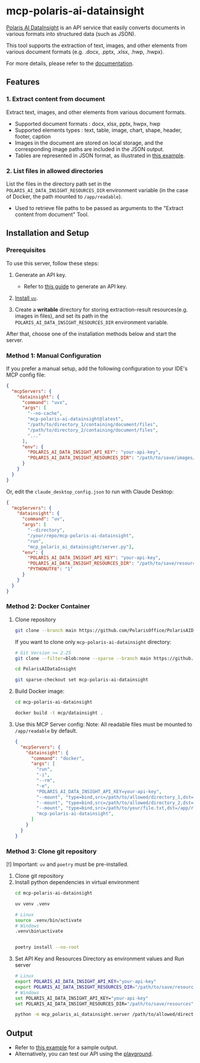 # mcp-polaris-ai-datainsight

[Polaris AI DataInsight](https://datainsight.polarisoffice.com/) is an API service that easily converts documents in various formats into structured data (such as JSON).

This tool supports the extraction of text, images, and other elements from various document formats (e.g. .docx, .pptx, .xlsx, .hwp, .hwpx).

For more details, please refer to the [documentation](https://datainsight.polarisoffice.com/documentation/overview).

## Features

### 1. Extract content from document
Extract text, images, and other elements from various document formats.
- Supported document formats : docx, xlsx, pptx, hwpx, hwp
- Supported elements types : text, table, image, chart, shape, header, footer, caption
- Images in the document are stored on local storage, and the corresponding image paths are included in the JSON output.
- Tables are represented in JSON format, as illustrated in [this example](examples/example_tool_output.json).

### 2. List files in allowed directories
List the files in the directory path set in the `POLARIS_AI_DATA_INSIGHT_RESOURCES_DIR` environment variable (in the case of Docker, the path mounted to `/app/readable`).
- Used to retrieve file paths to be passed as arguments to the "Extract content from document" Tool.

## Installation and Setup

### Prerequisites

To use this server, follow these steps:
1. Generate an API key.
    - Refer to [this guide](https://datainsight.polarisoffice.com/documentation/quickstart) to generate an API key.

2. [Install `uv`](https://docs.astral.sh/uv/getting-started/installation/).
3. Create a **writable** directory for storing extraction-result resources(e.g. images in files), and set its path in the `POLARIS_AI_DATA_INSIGHT_RESOURCES_DIR` environment variable. 

After that, choose one of the installation methods below and start the server.

### Method 1: Manual Configuration

If you prefer a manual setup, add the following configuration to your IDE's MCP config file:

```json
{
  "mcpServers": {
    "datainsight": {
      "command": "uvx",
      "args": [
        "--no-cache", 
        "mcp-polaris-ai-datainsight@latest",
        "/path/to/directory_1/containing/document/files",
        "/path/to/directory_2/containing/document/files",
        "..."
      ],
      "env": {
        "POLARIS_AI_DATA_INSIGHT_API_KEY": "your-api-key",
        "POLARIS_AI_DATA_INSIGHT_RESOURCES_DIR": "/path/to/save/images/in/document"
      }
    }
  }
}
```

Or, edit the `claude_desktop_config.json` to run with Claude Desktop:

```json
{
  "mcpServers": {
    "datainsight": {
      "command": "uv",
      "args": [
        "--directory",
        "/your/repo/mcp-polaris-ai-datainsight",
        "run",
        "mcp_polaris_ai_datainsight/server.py"],
      "env": {
        "POLARIS_AI_DATA_INSIGHT_API_KEY": "your-api-key",
        "POLARIS_AI_DATA_INSIGHT_RESOURCES_DIR": "/path/to/save/resources",
        "PYTHONUTF8": "1"
      }
    }
  }
}
```

### Method 2: Docker Container

1. Clone repository
    ```sh
    git clone --branch main https://github.com/PolarisOffice/PolarisAIDataInsight.git
    ```
    If you want to clone only `mcp-polaris-ai-datainsight` directory:
    ```sh
    # Git Version >= 2.25
    git clone --filter=blob:none --sparse --branch main https://github.com/PolarisOffice/PolarisAIDataInsight.git
    ```
    ```sh
    cd PolarisAIDataInsight
    ```
    ```sh
    git sparse-checkout set mcp-polaris-ai-datainsight
    ```
2. Build Docker image:
    ```sh
    cd mcp-polaris-ai-datainsight

    docker build -t mcp/datainsight .
    ```
3. Use this MCP Server config:
    Note: All readable files must be mounted to `/app/readable` by default.
    ```json
    {
      "mcpServers": {
        "datainsight": {
          "command": "docker",
          "args": [
            "run",
            "-i",
            "--rm",
            "-e",
            "POLARIS_AI_DATA_INSIGHT_API_KEY=your-api-key",
            "--mount", "type=bind,src=/path/to/allowed/directory_1,dst=/app/readable/directory_1,ro",
            "--mount", "type=bind,src=/path/to/allowed/directory_2,dst=/app/readable/directory_2,ro",
            "--mount", "type=bind,src=/path/to/your/file.txt,dst=/app/readable/file.txt,ro",
            "mcp-polaris-ai-datainsight",
          ]
        }
      }
    }
    ```

### Method 3: Clone git repository 

[!] Important: `uv` and `poetry` must be pre-installed.

1. Clone git repository
2. Install python dependencies in virtual environment
    ```sh
    cd mcp-polaris-ai-datainsight
    ```
    ```sh
    uv venv .venv

    # Linux
    source .venv/bin/activate
    # Windows
    .venv\bin\activate

    
    poetry install --no-root
    ```
3. Set API Key and Resources Directory as environment values and Run server
    ```sh
    # Linux
    export POLARIS_AI_DATA_INSIGHT_API_KEY="your-api-key"
    export POLARIS_AI_DATA_INSIGHT_RESOURCES_DIR="/path/to/save/resources"
    # Windows
    set POLARIS_AI_DATA_INSIGHT_API_KEY="your-api-key"
    set POLARIS_AI_DATA_INSIGHT_RESOURCES_DIR="/path/to/save/resources"
    ```
    ```sh
    python -m mcp_polaris_ai_datainsight.server /path/to/allowed/directory_1 /path/to/allowed/directory_2 ...
    ```

## Output

- Refer to [this example](examples/example_tool_output.json) for a sample output.
- Alternatively, you can test our API using the [playground](https://datainsight.polarisoffice.com/playground/doc-extract).

